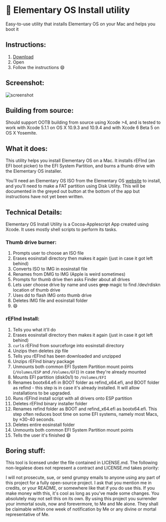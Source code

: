 :penguin: Elementary OS Install utility
=============================

Easy-to-use utility that installs Elementary OS on your Mac and helps you boot it

## Instructions:
1. [Download](https://github.com/sdaitzman/elementary-os-install-utility/releases/download/3.2.0beta/Elementary-OS-Install-utility.app.zip)
2. Open
3. Follow the instructions :smile:

## Screenshot:
![screenshot](http://f.cl.ly/items/0x370S1h0U2X2U0K1r1u/Screen%20Shot%202014-08-16%20at%2010.24.31%20PM.png)

## Building from source:
Should support OOTB building from source using Xcode >4, and is tested to work with Xcode 5.1.1 on OS X 10.9.3 and 10.9.4 and with Xcode 6 Beta 5 on OS X Yosemite.

## What it does:
This utility helps you install Elementary OS on a Mac. It installs rEFInd (an EFI boot picker) to the EFI System Partition, and burns a thumb drive with the Elementary OS installer.

You'll need an Elementary OS ISO from the Elementary OS [website](http://elementaryos.org) to install, and you'll need to make a FAT partition using Disk Utility. This will be documented in the greyed out button at the bottom of the app but instructions have not yet been written.

## Technical Details:
Elementary OS Install Utility is a Cocoa-Applescript App created using Xcode. It uses mostly shell scripts to perform its tasks.

### Thumb drive burner:
1. Prompts user to choose an ISO file
2. Erases eosinstall directory then makes it again (just in case it got left behind)
3. Converts ISO to IMG in eosinstall file
4. Renames from DMG to IMG (Apple is weird sometimes)
5. Prompts for thumb drive then asks Finder about all drives
6. Lets user choose drive by name and uses ~~grep~~ magic to find /dev/rdiskn location of thumb drive
7. Uses dd to flash IMG onto thumb drive
8. Deletes IMG file and eosinstall folder
9. :smile:

### rEFInd Install:
1. Tells you what it'll do
2. Erases eosinstall directory then makes it again (just in case it got left behind)
3. `curl`s rEFInd from sourceforge into eosinstall directory
4. Unzips then deletes zip file
5. Tells you rEFInd has been downloaded and unzipped
6. Unzips rEFInd binary package
7. Unmounts both common EFI System Partition mount points (`/Volumes/ESP` and `/Volumes/EFI`) in case they're already mounted
8. Mounts EFI partition (disk0s1) to `/Volumes/EFI`
9. Renames bootx64.efi in BOOT folder as refind_x64.efi, and BOOT folder as refind - this step is in case it's already installed. It will allow installations to be upgraded.
10. Runs rEFInd install script with all drivers onto ESP partition
11. Deletes rEFInd binary installer folder
12. Renames refind folder as BOOT and refind_x64.efi as bootx64.efi. This step often reduces boot time on some EFI systems, namely most Macs, by ≈30-40 seconds.
13. Deletes entire eosinstall folder
14. Unmounts both common EFI System Partition mount points
15. Tells the user it's finished :smile:

## Boring stuff:
This tool is licensed under the file contained in LICENSE.md. The following non-legalese does not represent a contract and LICENSE.md takes priority:

I will not prosecute, sue, or send grumpy emails to anyone using any part of this project for a fully open-source project.
I ask that you mention me in credits, or your README, or somewhere like that if you do use this.
If you make money with this, it's cool as long as you've made some changes. You absolutely may not sell this on its own.
By using this project you surrender your immortal souls, now and forevermore, to Me and Me alone. They shall be claimable within one week of notification by Me or any divine or mortal representative of Me.
